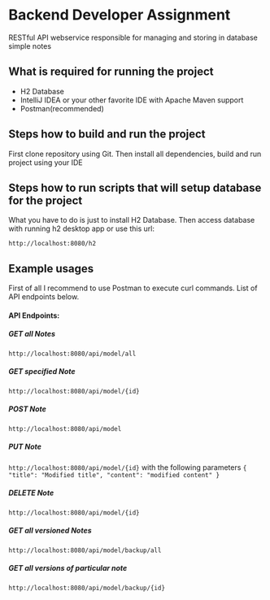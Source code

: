 # **Backend Developer Assignment** 

RESTful API webservice responsible for managing and storing in database simple notes 

## **What is required for running the project**

- H2 Database
- IntelliJ IDEA or your other favorite IDE with Apache Maven support
- Postman(recommended) 

## **Steps how to build and run the project**

First clone repository using Git. Then install all dependencies, build and run project using your IDE

## **Steps how to run scripts that will setup database for the project**

What you have to do is just to install H2 Database. Then access database with running h2 desktop app or use this url: 

`http://localhost:8080/h2`

## **Example usages**

First of all I recommend to use Postman to execute curl commands. List of API endpoints below.

#### **API Endpoints:**
##### GET all Notes
`http://localhost:8080/api/model/all`

##### GET specified Note 
`http://localhost:8080/api/model/{id}`

##### POST Note 
`http://localhost:8080/api/model`

##### PUT Note 
`http://localhost:8080/api/model/{id}` with the following parameters
`{ "title": "Modified title", "content": "modified content" }`

##### DELETE Note 
`http://localhost:8080/api/model/{id}`

##### GET all versioned Notes 
`http://localhost:8080/api/model/backup/all`

##### GET all versions of particular note
`http://localhost:8080/api/model/backup/{id}`


 
 
